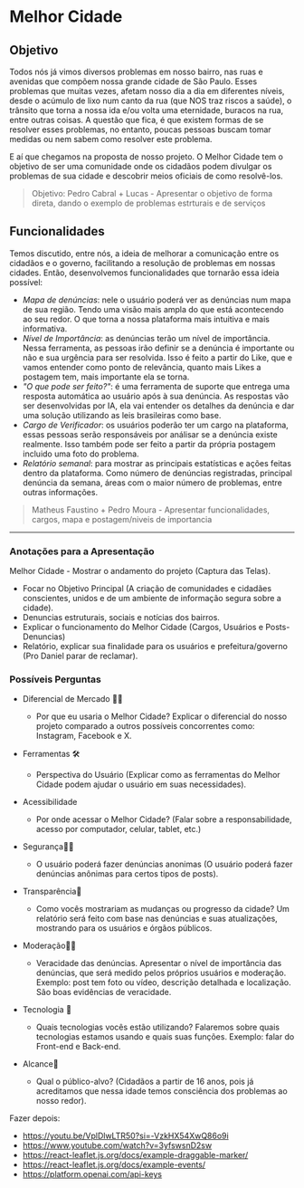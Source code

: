 # Melhor Cidade

## Objetivo

Todos nós já vimos diversos problemas em nosso bairro, nas ruas e avenidas que compõem nossa grande cidade de São Paulo. Esses problemas que muitas vezes, afetam nosso dia a dia em diferentes níveis, desde o acúmulo de lixo num canto da rua (que NOS traz riscos a saúde), o trânsito que torna a nossa ida e/ou volta uma eternidade, buracos na rua, entre outras coisas. A questão que fica, é que existem formas de se resolver esses problemas, no entanto, poucas pessoas buscam tomar medidas ou nem sabem como resolver este problema.

E aí que chegamos na proposta de nosso projeto. O Melhor Cidade tem o objetivo de ser uma comunidade onde os cidadãos podem divulgar os problemas de sua cidade e descobrir meios oficiais de como resolvê-los.

> Objetivo: Pedro Cabral + Lucas - Apresentar o objetivo de forma direta, dando o exemplo de problemas estrturais e de serviços

## Funcionalidades

Temos discutido, entre nós, a ideia de melhorar a comunicação entre os cidadãos e o governo, facilitando a resolução de problemas em nossas cidades. Então, desenvolvemos funcionalidades que tornarão essa ideia possível:

- *Mapa de denúncias*: nele o usuário poderá ver as denúncias num mapa de sua região. Tendo uma visão mais ampla do que está acontecendo ao seu redor. O que torna a nossa plataforma mais intuitiva e mais informativa.
- *Nível de Importância*: as denúncias terão um nível de importância. Nessa ferramenta, as pessoas irão definir se a denúncia é importante ou não e sua urgência para ser resolvida. Isso é feito a partir do Like, que e vamos entender como ponto de relevância, quanto mais Likes a postagem tem, mais importante ela se torna.
- *"O que pode ser feito?"*: é uma ferramenta de suporte que entrega uma resposta automática ao usuário após à sua denúncia. As respostas vão ser desenvolvidas por IA, ela vai entender os detalhes da denúncia e dar uma solução utilizando as leis brasileiras como base.  
- *Cargo de Verificador*: os usuários poderão ter um cargo na plataforma, essas pessoas serão responsáveis por análisar se a denúncia existe realmente. Isso também pode ser feito a partir da própria postagem incluido uma foto do problema.
- *Relatório semanal*: para mostrar as principais estatísticas e ações feitas dentro da plataforma. Como número de denúncias registradas, principal denúncia da semana, áreas com o maior número de problemas, entre outras informações.

> Matheus Faustino + Pedro Moura - Apresentar funcionalidades, cargos, mapa e postagem/niveis de importancia

---

### Anotações para a Apresentação

Melhor Cidade - Mostrar o andamento do projeto (Captura das Telas).

- Focar no Objetivo Principal (A criação de comunidades e cidadães conscientes, unidos e de um ambiente de informação segura sobre a cidade).
- Denuncias estruturais, sociais e notícias dos bairros.
- Explicar o funcionamento do Melhor Cidade (Cargos, Usuários e Posts-Denuncias)
- Relatório, explicar sua finalidade para os usuários e prefeitura/governo (Pro Daniel parar de reclamar).

### Possíveis Perguntas

- Diferencial de Mercado 💄💎
  - Por que eu usaria o Melhor Cidade? Explicar o diferencial do nosso projeto comparado a outros possíveis concorrentes como: Instagram, Facebook e X.

- Ferramentas 🛠
  - Perspectiva do Usuário (Explicar como as ferramentas do Melhor Cidade podem ajudar o usuário em suas necessidades).

- Acessibilidade
  - Por onde acessar o Melhor Cidade? (Falar sobre a responsabilidade, acesso por computador, celular, tablet, etc.)

- Segurança👮‍♀️
  - O usuário poderá fazer denúncias anonimas (O usuário poderá fazer denúncias anônimas para certos tipos de posts).

- Transparência🎇
  - Como vocês mostrariam as mudanças ou progresso da cidade? Um relatório será feito com base nas denúncias e suas atualizações, mostrando para os usuários e órgãos públicos.

- Moderação👮‍♂️
  - Veracidade das denúncias. Apresentar o nível de importância das denúncias, que será medido pelos próprios usuários e moderação. Exemplo: post tem foto ou vídeo, descrição detalhada e localização. São boas evidências de veracidade.

- Tecnologia 📱
  - Quais tecnologias vocês estão utilizando? Falaremos sobre quais tecnologias estamos usando e quais suas funções. Exemplo: falar do Front-end e Back-end.

- Alcance📢
  - Qual o público-alvo? (Cidadãos a partir de 16 anos, pois já acreditamos que nessa idade temos consciência dos problemas ao nosso redor).


Fazer depois:
- https://youtu.be/VplDlwLTR50?si=-VzkHX54XwQ86o9i
- https://www.youtube.com/watch?v=3yfswsnD2sw
- https://react-leaflet.js.org/docs/example-draggable-marker/
- https://react-leaflet.js.org/docs/example-events/
- https://platform.openai.com/api-keys